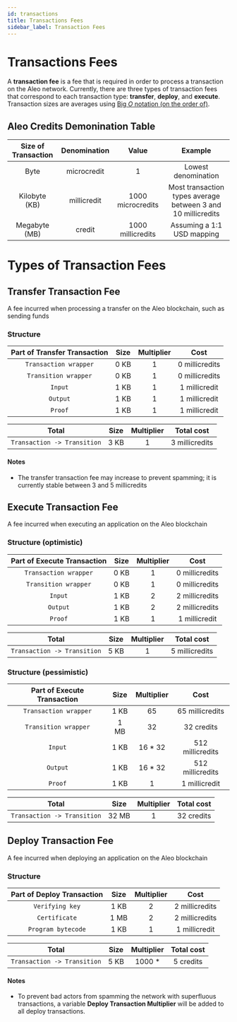 ```yaml
---
id: transactions
title: Transactions Fees
sidebar_label: Transaction Fees
---
```


# Transactions Fees

A **transaction fee** is a fee that is required in order to process a transaction on the Aleo network. Currently, there are three types of transaction fees that correspond to each transaction type: **transfer**, **deploy**, and **execute**. Transaction sizes are averages using [Big _O_ notation (on the order of)](https://en.wikipedia.org/wiki/Big_O_notation).

## Aleo Credits Demonination Table

|Size of Transaction|Denomination|Value|Example|
|:-:|:-:|:-:|:-:|
|Byte|microcredit|1|Lowest denomination|
|Kilobyte (KB)|millicredit|1000 microcredits|Most transaction types average between 3 and 10 millicredits|
|Megabyte (MB)|credit|1000 millicredits|Assuming a 1:1 USD mapping|

# Types of Transaction Fees

## Transfer Transaction Fee
A fee incurred when processing a transfer on the Aleo blockchain, such as sending funds

### Structure

|Part of Transfer Transaction|Size| Multiplier|Cost|
|:-:|:-:|:-:|:-:|
|`Transaction wrapper`|0 KB|1|0 millicredits|
|`Transition wrapper`|0 KB|1|0 millicredits|
|`Input`|1 KB|1|1 millicredit|
|`Output`|1 KB|1|1 millicredit|
|`Proof`|1 KB|1|1 millicredit|

|Total|Size|Multiplier|Total cost|
|:-:|:-:|:-:|:-:|
|`Transaction -> Transition`|3 KB|1|3 millicredits|



#### Notes
* The transfer transaction fee may increase to prevent spamming; it is currently stable between 3 and 5 millicredits



## Execute Transaction Fee
A fee incurred when executing an application on the Aleo blockchain

### Structure (optimistic)

|Part of Execute Transaction|Size| Multiplier|Cost|
|:-:|:-:|:-:|:-:|
|`Transaction wrapper`|0 KB|1|0 millicredits|
|`Transition wrapper`|0 KB|1|0 millicredits|
|`Input`|1 KB|2|2 millicredits|
|`Output`|1 KB|2|2 millicredits|
|`Proof`|1 KB|1|1 millicredit|

|Total|Size|Multiplier|Total cost|
|:-:|:-:|:-:|:-:|
|`Transaction -> Transition`|5 KB|1|5 millicredits|

### Structure (pessimistic)

|Part of Execute Transaction|Size| Multiplier|Cost|
|:-:|:-:|:-:|:-:|
|`Transaction wrapper`|1 KB|65|65 millicredits|
|`Transition wrapper`|1 MB|32|32 credits|
|`Input`|1 KB|16 * 32|512 millicredits|
|`Output`|1 KB| 16 * 32|512 millicredits|
|`Proof`|1 KB|1|1 millicredit|

|Total|Size|Multiplier|Total cost|
|:-:|:-:|:-:|:-:|
|`Transaction -> Transition`|32 MB|1|32 credits|


## Deploy Transaction Fee
A fee incurred when deploying an application on the Aleo blockchain

### Structure

|Part of Deploy Transaction|Size| Multiplier|Cost|
|:-:|:-:|:-:|:-:|
|`Verifying key`|1 KB|2|2 millicredits|
|`Certificate`|1 MB|2|2 millicredits|
|`Program bytecode`|1 KB|1|1 millicredit|

|Total|Size|Multiplier|Total cost|
|:-:|:-:|:-:|:-:|
|`Transaction -> Transition`|5 KB|1000 *|5 credits|


#### Notes
* To prevent bad actors from spamming the network with superfluous transactions, a variable **Deploy Transaction Multiplier** will be added to all deploy transactions.




